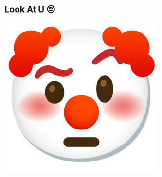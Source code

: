 # Look At U 😔

<p align="center">

<img src="/Year%202/Digital%20Design/Media/sus.png" alt="Literally u" title="Literally u">

</p>
